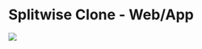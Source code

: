 # Splitwise Clone - Web/App
<img src="https://raw.githubusercontent.com/codingclubnitg/winter-challenge-projects/main/images/5.jpg" />
